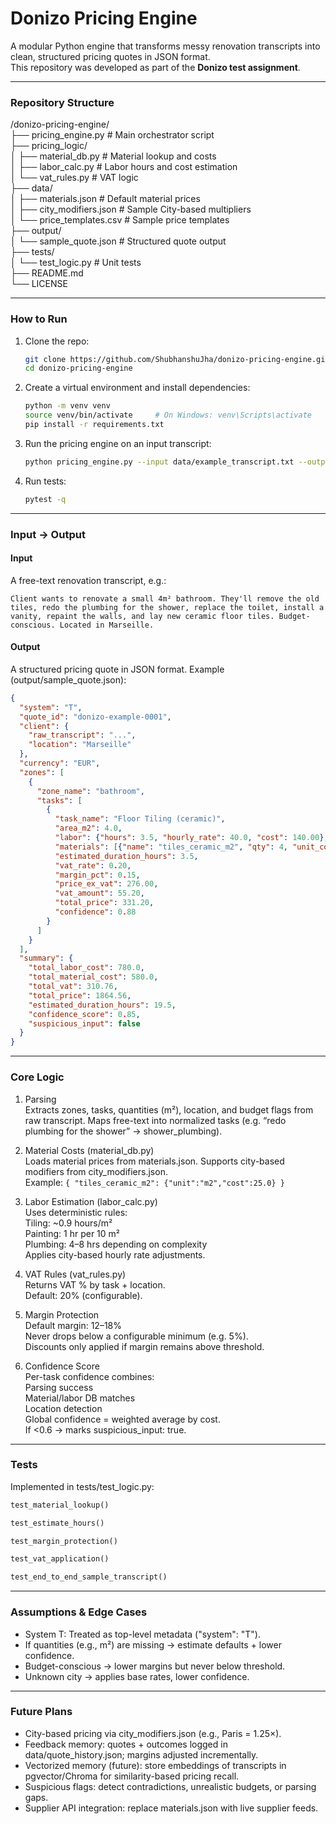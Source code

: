 # Donizo Pricing Engine

A modular Python engine that transforms messy renovation transcripts into clean, structured pricing quotes in JSON format.  
This repository was developed as part of the **Donizo test assignment**.

---

### Repository Structure

/donizo-pricing-engine/<br>
├── pricing_engine.py # Main orchestrator script<br>
├── pricing_logic/<br>
│ ├── material_db.py # Material lookup and costs<br>
│ ├── labor_calc.py # Labor hours and cost estimation<br>
│ └── vat_rules.py # VAT logic<br>
├── data/<br>
│ ├── materials.json # Default material prices<br>
│ ├── city_modifiers.json # Sample City-based multipliers<br>
│ └── price_templates.csv # Sample price templates<br>
├── output/<br>
│ └── sample_quote.json # Structured quote output<br>
├── tests/<br>
│ └── test_logic.py # Unit tests<br>
├── README.md<br>
└── LICENSE<br>

---

### How to Run

1. Clone the repo:
   ```bash
   git clone https://github.com/ShubhanshuJha/donizo-pricing-engine.git
   cd donizo-pricing-engine
   ```
2. Create a virtual environment and install dependencies:
    ```bash
    python -m venv venv
    source venv/bin/activate     # On Windows: venv\Scripts\activate
    pip install -r requirements.txt
    ```
3. Run the pricing engine on an input transcript:
    ```bash
    python pricing_engine.py --input data/example_transcript.txt --output output/sample_quote.json
    ```
4. Run tests:
    ```bash
    pytest -q
    ```

---

### Input → Output

#### Input
A free-text renovation transcript, e.g.:
```
Client wants to renovate a small 4m² bathroom. They'll remove the old tiles, redo the plumbing for the shower, replace the toilet, install a vanity, repaint the walls, and lay new ceramic floor tiles. Budget-conscious. Located in Marseille.
```

#### Output
A structured pricing quote in JSON format. Example (output/sample_quote.json):
```json
{
  "system": "T",
  "quote_id": "donizo-example-0001",
  "client": {
    "raw_transcript": "...",
    "location": "Marseille"
  },
  "currency": "EUR",
  "zones": [
    {
      "zone_name": "bathroom",
      "tasks": [
        {
          "task_name": "Floor Tiling (ceramic)",
          "area_m2": 4.0,
          "labor": {"hours": 3.5, "hourly_rate": 40.0, "cost": 140.00},
          "materials": [{"name": "tiles_ceramic_m2", "qty": 4, "unit_cost": 25.00, "total": 100.00}],
          "estimated_duration_hours": 3.5,
          "vat_rate": 0.20,
          "margin_pct": 0.15,
          "price_ex_vat": 276.00,
          "vat_amount": 55.20,
          "total_price": 331.20,
          "confidence": 0.88
        }
      ]
    }
  ],
  "summary": {
    "total_labor_cost": 780.0,
    "total_material_cost": 580.0,
    "total_vat": 310.76,
    "total_price": 1864.56,
    "estimated_duration_hours": 19.5,
    "confidence_score": 0.85,
    "suspicious_input": false
  }
}
```

---

### Core Logic

1. Parsing<br>
Extracts zones, tasks, quantities (m²), location, and budget flags from raw transcript.
Maps free-text into normalized tasks (e.g. “redo plumbing for the shower” → shower_plumbing).

2. Material Costs (material_db.py)<br>
Loads material prices from materials.json.
Supports city-based modifiers from city_modifiers.json.<br>
Example: `{ "tiles_ceramic_m2": {"unit":"m2","cost":25.0} }`

3. Labor Estimation (labor_calc.py)<br>
Uses deterministic rules:<br>
Tiling: ~0.9 hours/m²<br>
Painting: 1 hr per 10 m²<br>
Plumbing: 4–8 hrs depending on complexity<br>
Applies city-based hourly rate adjustments.<br>

4. VAT Rules (vat_rules.py)<br>
Returns VAT % by task + location.<br>
Default: 20% (configurable).

5. Margin Protection<br>
Default margin: 12–18%<br>
Never drops below a configurable minimum (e.g. 5%).<br>
Discounts only applied if margin remains above threshold.

6. Confidence Score<br>
Per-task confidence combines:<br>
Parsing success<br>
Material/labor DB matches<br>
Location detection<br>
Global confidence = weighted average by cost.<br>
If <0.6 → marks suspicious_input: true.

---

### Tests

Implemented in tests/test_logic.py:
```python
test_material_lookup()

test_estimate_hours()

test_margin_protection()

test_vat_application()

test_end_to_end_sample_transcript()
```

---

### Assumptions & Edge Cases

* System T: Treated as top-level metadata ("system": "T").
* If quantities (e.g., m²) are missing → estimate defaults + lower confidence.
* Budget-conscious → lower margins but never below threshold.
* Unknown city → applies base rates, lower confidence.

---

### Future Plans

* City-based pricing via city_modifiers.json (e.g., Paris = 1.25×).
* Feedback memory: quotes + outcomes logged in data/quote_history.json; margins adjusted incrementally.
* Vectorized memory (future): store embeddings of transcripts in pgvector/Chroma for similarity-based pricing recall.
* Suspicious flags: detect contradictions, unrealistic budgets, or parsing gaps.
* Supplier API integration: replace materials.json with live supplier feeds.
